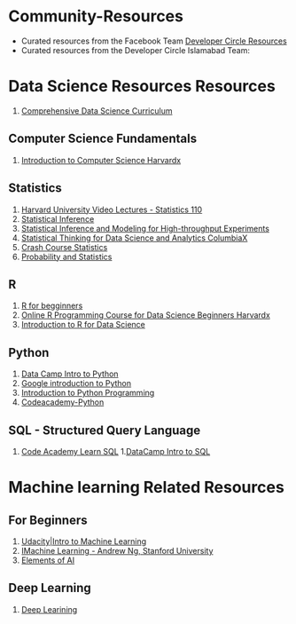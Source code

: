 # Community-Resources

- Curated resources from the Facebook Team [Developer Circle Resources](http://www.developercircleresources.com 'Developer Circle Resources')
- Curated resources from the Developer Circle Islamabad Team: 

# Data Science Resources Resources

1. [Comprehensive Data Science Curriculum](https://medium.freecodecamp.org/the-best-data-science-courses-on-the-internet-ranked-by-your-reviews-6dc5b910ea40)

## Computer Science Fundamentals
1. [Introduction to Computer Science Harvardx](https://www.edx.org/course/cs50s-introduction-computer-science-harvardx-cs50x)

## Statistics
1. [Harvard University Video Lectures - Statistics 110](https://www.youtube.com/watch?v=KbB0FjPg0mw&t=0s&list=PL2SOU6wwxB0uwwH80KTQ6ht66KWxbzTIo&index=1)
1. [Statistical Inference](https://www.coursera.org/learn/statistical-inference)
1. [Statistical Inference and Modeling for High-throughput Experiments](https://www.edx.org/course/statistical-inference-modeling-high-harvardx-ph525-3x-1)
1. [Statistical Thinking for Data Science and Analytics ColumbiaX](https://www.edx.org/course/statistical-thinking-for-data-science-and-analytics)
1. [Crash Course Statistics](https://www.youtube.com/watch?v=zouPoc49xbk&list=PL8dPuuaLjXtNM_Y-bUAhblSAdWRnmBUcr)
1. [Probability and Statistics](https://lagunita.stanford.edu/courses/course-v1:OLI+ProbStat+Open_Jan2017/about
)
## R
1. [R for begginners](https://www.youtube.com/watch?v=fDRa82lxzaU)
1. [Online R Programming Course for Data Science Beginners Harvardx](https://learn.edx.org/harvard-r-basics/)
1. [Introduction to R for Data Science](https://www.edx.org/course/introduction-r-data-science-3)

## Python
1. [Data Camp Intro to Python](https://www.datacamp.com/courses/intro-to-python-for-data-science)
1. [Google introduction to Python](https://developers.google.com/edu/python/introduction)
1. [Introduction to Python Programming](https://www.udacity.com/course/introduction-to-python--ud1110)
1. [Codeacademy-Python](https://www.udacity.com/course/introduction-to-python--ud1110)

## SQL - Structured Query Language
1. [Code Academy Learn SQL](https://www.codecademy.com/learn/learn-sql)
1.[DataCamp Intro to SQL](https://www.datacamp.com/courses/intro-to-sql-for-data-science)

# Machine learning Related Resources

## For Beginners

1. [Udacity|Intro to Machine Learning](https://in.udacity.com/course/intro-to-machine-learning--ud120-india 'Udacity|Intro to Machine Learning')
1. [IMachine Learning - Andrew Ng, Stanford University](https://www.coursera.org/learn/machine-learning/home/info 'Machine Learning - Andrew Ng, Stanford University')
1. [Elements of AI](https://www.elementsofai.com 'Elements of AI')


## Deep Learning

1. [Deep Learining](https://www.youtube.com/playlist?list=PLE6Wd9FR--EfW8dtjAuPoTuPcqmOV53Fu 'Oxford University|Deep Learning')




